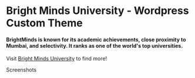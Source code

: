 # Bright Minds University - Wordpress Custom Theme

#### BrightMinds is known for its academic achievements, close proximity to Mumbai, and selectivity. It ranks as one of the world's top universities.

Visit [Bright Minds University](https://bright-minds-university.000webhostapp.com/) to find more!

Screenshots
